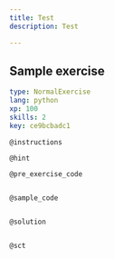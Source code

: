 ```yaml
---
title: Test
description: Test

---
```

## Sample exercise

```yaml
type: NormalExercise
lang: python
xp: 100
skills: 2
key: ce9bcbadc1
```


`@instructions`

`@hint`

`@pre_exercise_code`
```{python}

```

`@sample_code`
```{python}

```

`@solution`
```{python}

```

`@sct`
```{python}

```
